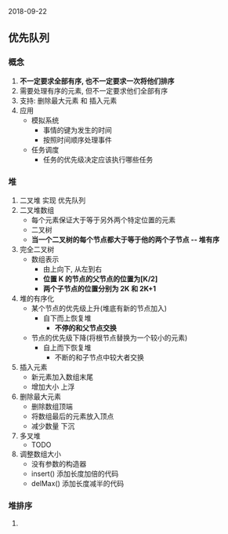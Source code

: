 2018-09-22

## 优先队列

### 概念
1. **不一定要求全部有序, 也不一定要求一次将他们排序**
1. 需要处理有序的元素, 但不一定要求他们全部有序
2. 支持: 删除最大元素 和 插入元素
3. 应用
    - 模拟系统 
        - 事情的键为发生的时间
        - 按照时间顺序处理事件
    - 任务调度
        - 任务的优先级决定应该执行哪些任务
    

### 堆
1. 二叉堆 实现 优先队列
2. 二叉堆数组
    - 每个元素保证大于等于另外两个特定位置的元素
    - 二叉树
    - **当一个二叉树的每个节点都大于等于他的两个子节点 -- 堆有序**
3. 完全二叉树
    - 数组表示
        - 由上向下, 从左到右
        - **位置 K 的节点的父节点的位置为[K/2]**
        - **两个子节点的位置分别为 2K 和 2K+1**
4. 堆的有序化
    - 某个节点的优先级上升(堆底有新的节点加入)
        - 自下而上恢复堆
            - **不停的和父节点交换**
    - 节点的优先级下降(将根节点替换为一个较小的元素)
        - 自上而下恢复堆
            - 不断的和子节点中较大者交换
5. 插入元素
    - 新元素加入数组末尾
    - 增加大小 上浮            
6. 删除最大元素
    - 删除数组顶端
    - 将数组最后的元素放入顶点
    - 减少数量 下沉
7. 多叉堆
    - TODO
8. 调整数组大小
    - 没有参数的构造器
    - insert() 添加长度加倍的代码
    - delMax() 添加长度减半的代码

### 堆排序
1. 
        